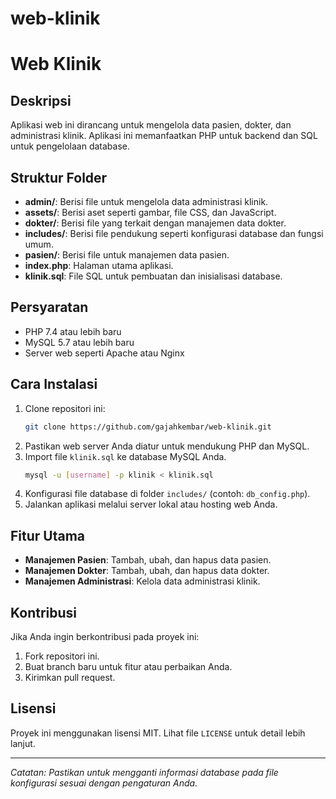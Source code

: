 # web-klinik

# Web Klinik

## Deskripsi
Aplikasi web ini dirancang untuk mengelola data pasien, dokter, dan administrasi klinik. Aplikasi ini memanfaatkan PHP untuk backend dan SQL untuk pengelolaan database.

## Struktur Folder
- **admin/**: Berisi file untuk mengelola data administrasi klinik.
- **assets/**: Berisi aset seperti gambar, file CSS, dan JavaScript.
- **dokter/**: Berisi file yang terkait dengan manajemen data dokter.
- **includes/**: Berisi file pendukung seperti konfigurasi database dan fungsi umum.
- **pasien/**: Berisi file untuk manajemen data pasien.
- **index.php**: Halaman utama aplikasi.
- **klinik.sql**: File SQL untuk pembuatan dan inisialisasi database.

## Persyaratan
- PHP 7.4 atau lebih baru
- MySQL 5.7 atau lebih baru
- Server web seperti Apache atau Nginx

## Cara Instalasi
1. Clone repositori ini:
   ```bash
   git clone https://github.com/gajahkembar/web-klinik.git
   ```
2. Pastikan web server Anda diatur untuk mendukung PHP dan MySQL.
3. Import file `klinik.sql` ke database MySQL Anda.
   ```bash
   mysql -u [username] -p klinik < klinik.sql
   ```
4. Konfigurasi file database di folder `includes/` (contoh: `db_config.php`).
5. Jalankan aplikasi melalui server lokal atau hosting web Anda.

## Fitur Utama
- **Manajemen Pasien**: Tambah, ubah, dan hapus data pasien.
- **Manajemen Dokter**: Tambah, ubah, dan hapus data dokter.
- **Manajemen Administrasi**: Kelola data administrasi klinik.

## Kontribusi
Jika Anda ingin berkontribusi pada proyek ini:
1. Fork repositori ini.
2. Buat branch baru untuk fitur atau perbaikan Anda.
3. Kirimkan pull request.

## Lisensi
Proyek ini menggunakan lisensi MIT. Lihat file `LICENSE` untuk detail lebih lanjut.

---

*Catatan: Pastikan untuk mengganti informasi database pada file konfigurasi sesuai dengan pengaturan Anda.*
